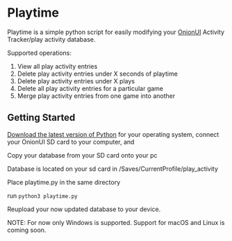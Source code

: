 # Playtime
Playtime is a simple python script for easily modifying your [OnionUI](https://github.com/OnionUI/Onion) Activity Tracker/play activity database.

Supported operations: 
 1. View all play activity entries
 2. Delete play activity entries under X seconds of playtime
 3. Delete play activity entries under X plays
 4. Delete all play activity entries for a particular game
 5. Merge play activity entries from one game into another

## Getting Started
[Download the latest version of Python](https://www.python.org/downloads/) for your operating system, connect your OnionUI SD card to your computer, and 

Copy your database from your SD card onto your pc

Database is located on your sd card in /Saves/CurrentProfile/play_activity

Place playtime.py in the same directory

run `python3 playtime.py`

Reupload your now updated database to your device.

NOTE: For now only Windows is supported. Support for macOS and Linux is coming soon.
